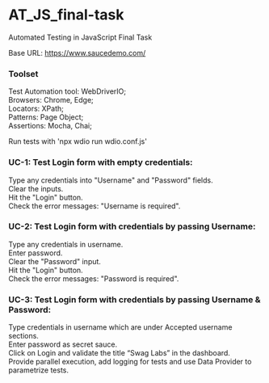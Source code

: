 # AT_JS_final-task

Automated Testing in JavaScript Final Task

Base URL: https://www.saucedemo.com/

### Toolset

Test Automation tool: WebDriverIO;<br />
Browsers: Chrome, Edge;<br />
Locators: XPath;<br />
Patterns: Page Object;<br />
Assertions: Mocha, Chai;<br />

Run tests with 'npx wdio run wdio.conf.js'

### UC-1: Test Login form with empty credentials:

Type any credentials into "Username" and "Password" fields.<br />
Clear the inputs.<br />
Hit the "Login" button.<br />
Check the error messages: "Username is required".<br />

### UC-2: Test Login form with credentials by passing Username:

Type any credentials in username.<br />
Enter password.<br />
Clear the "Password" input.<br />
Hit the "Login" button.<br />
Check the error messages: "Password is required".<br />

### UC-3: Test Login form with credentials by passing Username & Password:

Type credentials in username which are under Accepted username sections.<br />
Enter password as secret sauce.<br />
Click on Login and validate the title “Swag Labs” in the dashboard.<br />
Provide parallel execution, add logging for tests and use Data Provider to parametrize tests.<br />
